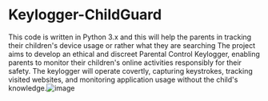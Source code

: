 # Keylogger-ChildGuard
This code is written in Python 3.x and this will help the parents in tracking their children's device usage or rather what they are searching
The project aims to develop an ethical and discreet Parental Control Keylogger, enabling parents to monitor their children's online activities responsibly for their safety. The keylogger will operate covertly, capturing keystrokes, tracking visited websites, and monitoring application usage without the child's knowledge.![image](https://github.com/Samprikta-Mondal/Keylogger-ChildGuard/assets/102063409/8e5b2908-e0b9-4994-9de2-adac5b569227)
